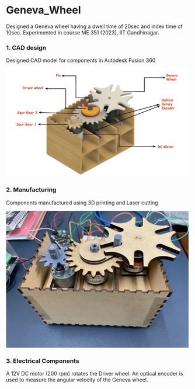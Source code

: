 # Geneva_Wheel
Designed a Geneva wheel having a dwell time of 20sec and index time of 10sec. 
Experimented in course ME 351 (2023), IIT Gandhinagar.

### 1. CAD design
Designed CAD model for components in Autodesk Fusion 360

<img src="Images/cad.jpg" alt="CAD Model" width="500px"> 

### 2. Manufacturing
Components manufactured using 3D printing and Laser cutting

<img src="Images/IMG-20230804-WA0004.jpg" alt="CAD Model" width="500px"> 

### 3. Electrical Components
A 12V DC motor (200 rpm) rotates the Driver wheel.
An optical encoder is used to measure the angular velocity of the Geneva wheel.
